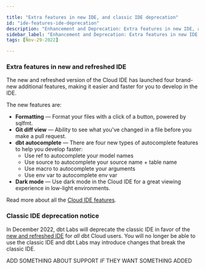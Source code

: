 ```yaml
---

title: "Extra features in new IDE, and classic IDE deprecation"
id: "ide-features-ide-deprecation"
description: "Enhancement and Deprecation: Extra features in new IDE, and classic IDE deprecation"
sidebar_label: "Enhancement and Deprecation: Extra features in new IDE, and classic IDE deprecation"
tags: [Nov-29-2022]

---
```


### Extra features in new and refreshed IDE

The new and refreshed version of the Cloud IDE has launched four brand-new additional features, making it easier and faster for you to develop in the IDE.

The new features are:

- **Formatting** &mdash; Format your files with a click of a button, powered by sqlfmt.
- **Git diff view** &mdash; Ability to see what you've changed in a file before you make a pull request.
- **dbt autocomplete** &mdash; There are four new types of autocomplete features to help you develop faster:
    - Use ref to autocomplete your model names
    - Use source to autocomplete your source name + table name
    - Use macro to autocomplete your arguments
    - Use env var to autocomplete env var
- **Dark mode**	&mdash;  Use dark mode in the Cloud IDE for a great viewing experience in low-light environments.

Read more about all the [Cloud IDE features](/docs/get-started/dbt-cloud-features).

### Classic IDE deprecation notice

In December 2022, dbt Labs will deprecate the classic IDE in favor of the [new and refreshed IDE](/docs/get-started/develop-in-the-cloud) for _all_ dbt Cloud users. You will no longer be able to use the classic IDE and dbt Labs may introduce changes that break the classic IDE.

ADD SOMETHING ABOUT SUPPORT _IF_ THEY WANT SOMETHING ADDED
